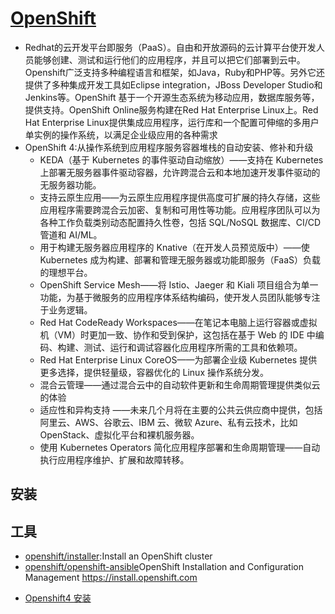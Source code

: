# [OpenShift](https://www.openshift.com)

* Redhat的云开发平台即服务（PaaS）。自由和开放源码的云计算平台使开发人员能够创建、测试和运行他们的应用程序，并且可以把它们部署到云中。Openshift广泛支持多种编程语言和框架，如Java，Ruby和PHP等。另外它还提供了多种集成开发工具如Eclipse integration，JBoss Developer Studio和 Jenkins等。OpenShift 基于一个开源生态系统为移动应用，数据库服务等，提供支持。OpenShift Online服务构建在Red Hat Enterprise Linux上。Red Hat Enterprise Linux提供集成应用程序，运行库和一个配置可伸缩的多用户单实例的操作系统，以满足企业级应用的各种需求
* OpenShift 4:从操作系统到应用程序服务容器堆栈的自动安装、修补和升级
  - KEDA（基于 Kubernetes 的事件驱动自动缩放）——支持在 Kubernetes 上部署无服务器事件驱动容器，允许跨混合云和本地加速开发事件驱动的无服务器功能。
  - 支持云原生应用——为云原生应用程序提供高度可扩展的持久存储，这些应用程序需要跨混合云加密、复制和可用性等功能。应用程序团队可以为各种工作负载类别动态配置持久性卷，包括 SQL/NoSQL 数据库、CI/CD 管道和 AI/ML。
  - 用于构建无服务器应用程序的 Knative（在开发人员预览版中）——使 Kubernetes 成为构建、部署和管理无服务器或功能即服务（FaaS）负载的理想平台。
  - OpenShift Service Mesh——将 Istio、Jaeger 和 Kiali 项目组合为单一功能，为基于微服务的应用程序体系结构编码，使开发人员团队能够专注于业务逻辑。
  - Red Hat CodeReady Workspaces——在笔记本电脑上运行容器或虚拟机（VM）时更加一致、协作和受到保护，这包括在基于 Web 的 IDE 中编码、构建、测试、运行和调试容器化应用程序所需的工具和依赖项。
  - Red Hat Enterprise Linux CoreOS——为部署企业级 Kubernetes 提供更多选择，提供轻量级，容器优化的 Linux 操作系统分发。
  - 混合云管理——通过混合云中的自动软件更新和生命周期管理提供类似云的体验
  - 适应性和异构支持 ——未来几个月将在主要的公共云供应商中提供，包括阿里云、AWS、谷歌云、IBM 云、微软 Azure、私有云技术，比如 OpenStack、虚拟化平台和裸机服务器。
  - 使用 Kubernetes Operators 简化应用程序部署和生命周期管理——自动执行应用程序维护、扩展和故障转移。

## 安装



## 工具

* [openshift/installer](https://github.com/openshift/installer):Install an OpenShift cluster
* [openshift/openshift-ansible](https://github.com/openshift/openshift-ansible)OpenShift Installation and Configuration Management <https://install.openshift.com>

- [Openshift4 安装](https://mp.weixin.qq.com/s/JjfW6oibG9TLNdWostuwsQ)
